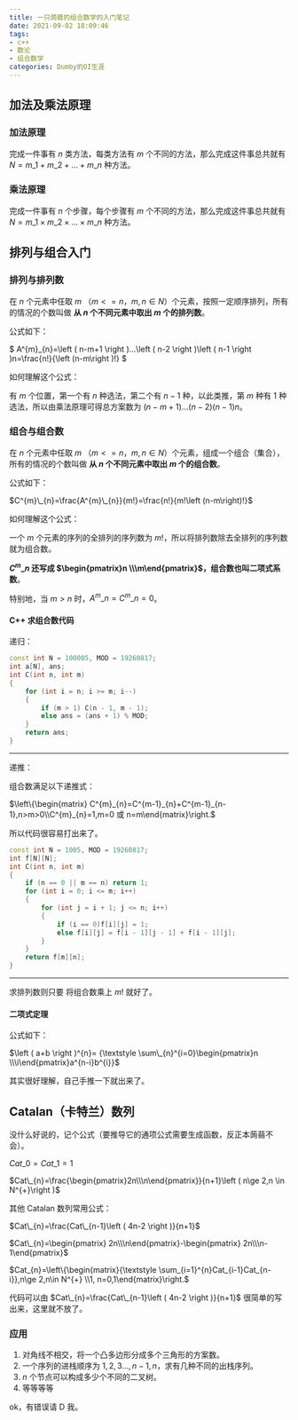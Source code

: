 ```yaml
---
title: 一只蒟蒻的组合数学的入门笔记
date: 2021-09-02 18:09:46
tags:
- c++
- 数论
- 组合数学
categories: Dumby的OI生涯
---
```


## 加法及乘法原理

### 加法原理

完成一件事有 $n$ 类方法，每类方法有 $m$ 个不同的方法，那么完成这件事总共就有 $N=m\_{1}+m\_{2}+...+m\_{n}$ 种方法。

<!-- more -->

### 乘法原理

完成一件事有 $n$ 个步骤，每个步骤有 $m$ 个不同的方法，那么完成这件事总共就有 $N=m\_{1} \times m\_{2} \times ... \times m\_{n}$ 种方法。

## 排列与组合入门

### 排列与排列数

在 $n$ 个元素中任取 $m$ （$m<=n$，$m,n \in N$）个元素，按照一定顺序排列，所有的情况的个数叫做 **从 $n$ 个不同元素中取出 $m$ 个的排列数**。

公式如下：

$ A^{m}\_{n}=\left ( n-m+1 \right )...\left ( n-2 \right )\left ( n-1 \right )n=\frac{n!}{\left (n-m\right )!} $

如何理解这个公式：

有 $m$ 个位置，第一个有 $n$ 种选法，第二个有 $n-1$ 种，以此类推，第 $m$ 种有 1 种选法，所以由乘法原理可得总方案数为 $\left ( n-m+1 \right )...\left ( n-2 \right )\left ( n-1 \right )n$。

### 组合与组合数
在 $n$ 个元素中任取 $m$ （$m<=n$，$m,n \in N$）个元素，组成一个组合（集合），所有的情况的个数叫做 **从 $n$ 个不同元素中取出 $m$ 个的组合数**。

公式如下：

$C^{m}\_{n}=\frac{A^{m}\_{n}}{m!}=\frac{n!}{m!\left (n-m\right)!}$

如何理解这个公式：

一个 $m$ 个元素的序列的全排列的序列数为 $m!$，所以将排列数除去全排列的序列数就为组合数。

**$C^{m}\_{n}$ 还写成 $\begin{pmatrix}n \\\m\end{pmatrix}$，组合数也叫二项式系数**。

特别地，当 $m>n$ 时，$A^{m}\_{n}=C^{m}\_{n}=0$。
#### C++ 求组合数代码
递归：

```cpp
const int N = 100005, MOD = 19260817;
int a[N], ans;
int C(int n, int m) 
{
	for (int i = n; i >= m; i--) 
	{
		if (m > 1) C(n - 1, m - 1);
		else ans = (ans + 1) % MOD;
	}
	return ans;
}
```

---
递推：

组合数满足以下递推式：

$\left\\{\begin{matrix} C^{m}\_{n}=C^{m-1}\_{n}+C^{m-1}\_{n-1},n>m>0\\\C^{m}\_{n}=1,m=0 或 n=m\end{matrix}\\right.$

所以代码很容易打出来了。

```cpp
const int N = 1005, MOD = 19260817;
int f[N][N];
int C(int n, int m) 
{
	if (n == 0 || m == n) return 1;
	for (int i = 0; i <= m; i++) 
	{
		for (int j = i + 1; j <= n; i++) 
		{
			if (i == 0)f[i][j] = 1;
			else f[i][j] = f[i - 1][j - 1] + f[i - 1][j];
		}
	}
	return f[m][n];
}
```

---

求排列数则只要
将组合数乘上 $m!$ 就好了。
#### 二项式定理
公式如下：

$\left ( a+b \right )^{n}= {\textstyle \sum\_{n}^{i=0}\begin{pmatrix}n \\\i\end{pmatrix}a^{n-i}b^{i}}$

其实很好理解，自己手推一下就出来了。

## Catalan（卡特兰）数列
没什么好说的，记个公式（要推导它的通项公式需要生成函数，反正本蒟蒻不会）。

$Cat\_{0}=Cat\_{1}=1$

$Cat\_{n}=\frac{\begin{pmatrix}2n\\\n\end{pmatrix}}{n+1}\left ( n\ge 2,n \in N^{+}\right )$

其他 Catalan 数列常用公式：

$Cat\_{n}=\frac{Cat\_{n-1}\left ( 4n-2 \right )}{n+1}$

$Cat\_{n}=\begin{pmatrix} 2n\\\n\end{pmatrix}-\begin{pmatrix} 2n\\\n-1\end{pmatrix}$

$Cat\_{n}=\left\\{\begin{matrix}{\textstyle \sum\_{i=1}^{n}Cat\_{i-1}Cat\_{n-i}},n\ge 2,n\in N^{+} \\\1, n=0,1\end{matrix}\\right.$

代码可以由 $Cat\_{n}=\frac{Cat\_{n-1}\left ( 4n-2 \right )}{n+1}$ 很简单的写出来，这里就不放了。

### 应用
1. 对角线不相交，将一个凸多边形分成多个三角形的方案数。
2. 一个序列的进栈顺序为 $1,2,3...,n-1,n$，求有几种不同的出栈序列。
3. $n$ 个节点可以构成多少个不同的二叉树。
4. 等等等等

ok，有错误请 D 我。